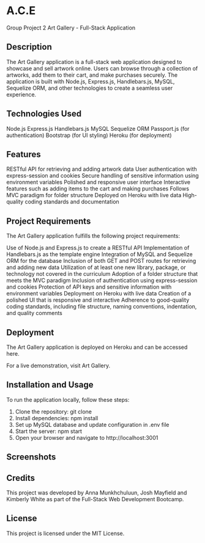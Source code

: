 # A.C.E
Group Project 2 
Art Gallery - Full-Stack Application

## Description
The Art Gallery application is a full-stack web application designed to showcase and sell artwork online. Users can browse through a collection of artworks, add them to their cart, and make purchases securely. The application is built with Node.js, Express.js, Handlebars.js, MySQL, Sequelize ORM, and other technologies to create a seamless user experience.

## Technologies Used
Node.js
Express.js
Handlebars.js
MySQL
Sequelize ORM
Passport.js (for authentication)
Bootstrap (for UI styling)
Heroku (for deployment)
## Features
RESTful API for retrieving and adding artwork data
User authentication with express-session and cookies
Secure handling of sensitive information using environment variables
Polished and responsive user interface
Interactive features such as adding items to the cart and making purchases
Follows MVC paradigm for folder structure
Deployed on Heroku with live data
High-quality coding standards and documentation

## Project Requirements
The Art Gallery application fulfills the following project requirements:

Use of Node.js and Express.js to create a RESTful API
Implementation of Handlebars.js as the template engine
Integration of MySQL and Sequelize ORM for the database
Inclusion of both GET and POST routes for retrieving and adding new data
Utilization of at least one new library, package, or technology not covered in the curriculum
Adoption of a folder structure that meets the MVC paradigm
Inclusion of authentication using express-session and cookies
Protection of API keys and sensitive information with environment variables
Deployment on Heroku with live data
Creation of a polished UI that is responsive and interactive
Adherence to good-quality coding standards, including file structure, naming conventions, indentation, and quality comments

## Deployment
The Art Gallery application is deployed on Heroku and can be accessed here.

For a live demonstration, visit Art Gallery.

## Installation and Usage
To run the application locally, follow these steps:

1. Clone the repository: git clone <repository-url>
2. Install dependencies: npm install
3. Set up MySQL database and update configuration in .env file
4. Start the server: npm start
5. Open your browser and navigate to http://localhost:3001

## Screenshots



## Credits
This project was developed by Anna Munkhchuluun, Josh Mayfield and Kimberly White as part of the Full-Stack Web Development Bootcamp.

## License
This project is licensed under the MIT License.




